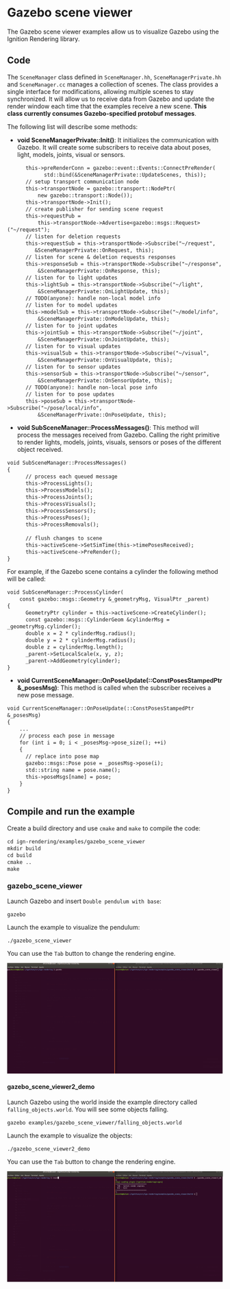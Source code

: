 # Gazebo scene viewer

The Gazebo scene viewer examples allow us to visualize Gazebo using the Ignition Rendering library.

## Code

The `SceneManager` class defined in `SceneManager.hh`, `SceneManagerPrivate.hh` and `SceneManager.cc` manages a collection of scenes. 
The class provides a single interface for modifications, allowing multiple scenes to stay synchronized. 
It will allow us to receive data from Gazebo and update the render window each time that the examples receive a new scene. **This class currently consumes Gazebo-specified protobuf messages**.

The following list will describe some methods:

 - **void SceneManagerPrivate::Init()**: It initializes the communication with Gazebo. It will create some subscribers to receive data about poses, light, models, joints, visual or sensors.
```{.cpp}
      this->preRenderConn = gazebo::event::Events::ConnectPreRender(
            std::bind(&SceneManagerPrivate::UpdateScenes, this));
      // setup transport communication node
      this->transportNode = gazebo::transport::NodePtr(
          new gazebo::transport::Node());
      this->transportNode->Init();
      // create publisher for sending scene request
      this->requestPub =
          this->transportNode->Advertise<gazebo::msgs::Request>("~/request");
      // listen for deletion requests
      this->requestSub = this->transportNode->Subscribe("~/request",
         &SceneManagerPrivate::OnRequest, this);
      // listen for scene & deletion requests responses
      this->responseSub = this->transportNode->Subscribe("~/response",
          &SceneManagerPrivate::OnResponse, this);
      // listen for to light updates
      this->lightSub = this->transportNode->Subscribe("~/light",
          &SceneManagerPrivate::OnLightUpdate, this);
      // TODO(anyone): handle non-local model info
      // listen for to model updates
      this->modelSub = this->transportNode->Subscribe("~/model/info",
          &SceneManagerPrivate::OnModelUpdate, this);
      // listen for to joint updates
      this->jointSub = this->transportNode->Subscribe("~/joint",
          &SceneManagerPrivate::OnJointUpdate, this);
      // listen for to visual updates
      this->visualSub = this->transportNode->Subscribe("~/visual",
          &SceneManagerPrivate::OnVisualUpdate, this);
      // listen for to sensor updates
      this->sensorSub = this->transportNode->Subscribe("~/sensor",
          &SceneManagerPrivate::OnSensorUpdate, this);
      // TODO(anyone): handle non-local pose info
      // listen for to pose updates
      this->poseSub = this->transportNode->Subscribe("~/pose/local/info",
          &SceneManagerPrivate::OnPoseUpdate, this);
```

 - **void SubSceneManager::ProcessMessages()**: This method will process the messages received from Gazebo. Calling the right primitive to render lights, models, joints, visuals, sensors or poses of the different object received.
```{.cpp}
void SubSceneManager::ProcessMessages()
{
      // process each queued message
      this->ProcessLights();
      this->ProcessModels();
      this->ProcessJoints();
      this->ProcessVisuals();
      this->ProcessSensors();
      this->ProcessPoses();
      this->ProcessRemovals();

      // flush changes to scene
      this->activeScene->SetSimTime(this->timePosesReceived);
      this->activeScene->PreRender();
}
```
 For example, if the Gazebo scene contains a cylinder the following method will be called:
```{.cpp}
void SubSceneManager::ProcessCylinder(
    const gazebo::msgs::Geometry &_geometryMsg, VisualPtr _parent)
{
      GeometryPtr cylinder = this->activeScene->CreateCylinder();
      const gazebo::msgs::CylinderGeom &cylinderMsg = _geometryMsg.cylinder();
      double x = 2 * cylinderMsg.radius();
      double y = 2 * cylinderMsg.radius();
      double z = cylinderMsg.length();
      _parent->SetLocalScale(x, y, z);
      _parent->AddGeometry(cylinder);
}
```

 - **void CurrentSceneManager::OnPoseUpdate(::ConstPosesStampedPtr &_posesMsg)**: This method is called when the subscriber receives a new pose message.
```
void CurrentSceneManager::OnPoseUpdate(::ConstPosesStampedPtr &_posesMsg)
{
    ...
    // process each pose in message
    for (int i = 0; i < _posesMsg->pose_size(); ++i)
    {
      // replace into pose map
      gazebo::msgs::Pose pose = _posesMsg->pose(i);
      std::string name = pose.name();
      this->poseMsgs[name] = pose;
    }
}
```

## Compile and run the example

Create a build directory and use `cmake` and `make` to compile the code:

```{.sh}
cd ign-rendering/examples/gazebo_scene_viewer
mkdir build
cd build
cmake ..
make
```

### gazebo_scene_viewer

Launch Gazebo and insert `Double pendulum with base`:

```{.sh}
gazebo
```

Launch the example to visualize the pendulum:

```{.sh}
./gazebo_scene_viewer
```

You can use the `Tab` button to change the rendering engine.

![](img/gazebo_scene_viewer.gif)

#### gazebo_scene_viewer2_demo

Launch Gazebo using the world inside the example directory called `falling_objects.world`. You will see some objects falling.

```{.sh}
gazebo examples/gazebo_scene_viewer/falling_objects.world
```

Launch the example to visualize the objects:

```{.sh}
./gazebo_scene_viewer2_demo
```

You can use the `Tab` button to change the rendering engine.

![](img/gazebo_scene_viewer2_demo.gif)
